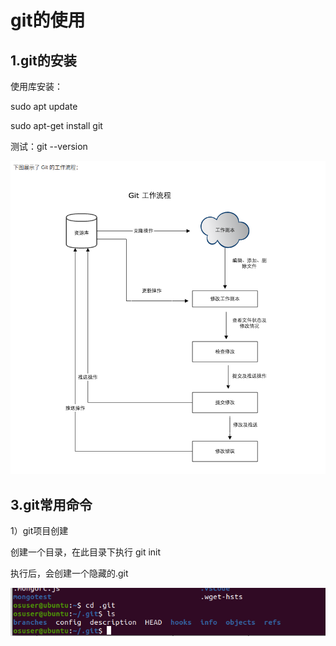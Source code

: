 # git的使用

## 1.git的安装

使用库安装：

sudo apt update

sudo apt-get install git

测试：git --version





![image-20211124172551617](image-20211124172551617.png)

## 3.git常用命令

1）git项目创建

创建一个目录，在此目录下执行 git init

执行后，会创建一个隐藏的.git

![image-20211124173129404](image-20211124173129404.png)